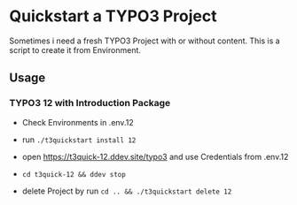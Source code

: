 # Quickstart a TYPO3 Project
Sometimes i need a fresh TYPO3 Project with or without content. 
This is a script to create it from Environment.

## Usage
### TYPO3 12 with Introduction Package
- Check Environments in .env.12
- run `./t3quickstart install 12`
- open https://t3quick-12.ddev.site/typo3 and use Credentials from .env.12

- `cd t3quick-12 && ddev stop`
- delete Project by run `cd .. && ./t3quickstart delete 12`

